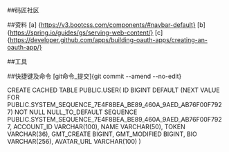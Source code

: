 ##码匠社区

##资料
[a] {https://v3.bootcss.com/components/#navbar-default}
[b] {https://spring.io/guides/gs/serving-web-content/}
[c] {https://developer.github.com/apps/building-oauth-apps/creating-an-oauth-app/}
    
##工具

##快捷键及命令
[git命令_提交]{git commit --amend --no-edit}

CREATE CACHED TABLE PUBLIC.USER(
    ID BIGINT DEFAULT (NEXT VALUE FOR PUBLIC.SYSTEM_SEQUENCE_7E4F8BEA_BE89_460A_9AED_AB76F00F7927) NOT NULL NULL_TO_DEFAULT SEQUENCE PUBLIC.SYSTEM_SEQUENCE_7E4F8BEA_BE89_460A_9AED_AB76F00F7927,
    ACCOUNT_ID VARCHAR(100),
    NAME VARCHAR(50),
    TOKEN VARCHAR(36),
    GMT_CREATE BIGINT,
    GMT_MODIFIED BIGINT,
    BIO VARCHAR(256),
    AVATAR_URL VARCHAR(100)
)

